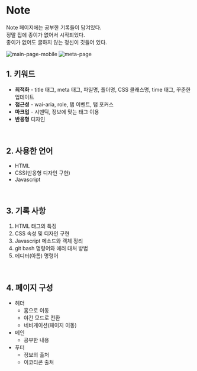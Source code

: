 # Note
Note 페이지에는 공부한 기록들이 담겨있다.  
정말 집에 종이가 없어서 시작되었다.  
종이가 없어도 굴하지 않는 정신이 깃들어 있다.
<br/>
  
![main-page-mobile](https://user-images.githubusercontent.com/69448900/113871875-4de81c80-97ee-11eb-8bf3-21d57be4dc65.PNG)
![meta-page](https://user-images.githubusercontent.com/69448900/113873186-8b997500-97ef-11eb-8a36-71af8ed391ab.PNG)
  
## 1. 키워드
* __최적화__ - title 태그, meta 태그, 파일명, 폴더명, CSS 클래스명, time 태그, 꾸준한 업데이트
* __접근성__ - wai-aria, role, 탭 이벤트, 탭 포커스
* __마크업__ - 시맨틱, 정보에 맞는 태그 이용
* __반응형__ 디자인  
<br/>

## 2. 사용한 언어
* HTML
* CSS(반응형 디자인 구현)
* Javascript
<br/>

## 3. 기록 사항
1. HTML 태그의 특징
2. CSS 속성 및 디자인 구현
3. Javascript 메소드와 객체 정리
4. git bash 명령어와 에러 대처 방법
5. 에디터(아톰) 명령어
<br/>

## 4. 페이지 구성
* 헤더
  * 홈으로 이동
  * 야간 모드로 전환
  * 네비게이션(페이지 이동)
* 메인
  * 공부한 내용
* 푸터
  * 정보의 출처
  * 이코티콘 출처
